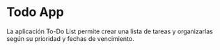 # Todo App

La aplicación To-Do List permite crear una lista de tareas y organizarlas según su prioridad y fechas de vencimiento.
